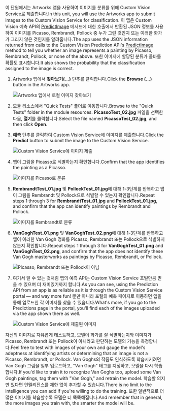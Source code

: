 <span data-ttu-id="76a52-101">이 단원에서는 Artworks 앱을 사용하여 이미지를 분류를 위해 Custom Vision Service로 제출합니다.</span><span class="sxs-lookup"><span data-stu-id="76a52-101">In this unit, you will use the Artworks app to submit images to the Custom Vision Service for classification.</span></span> <span data-ttu-id="76a52-102">이 앱은 Custom Vision 예측 API의 [PredictImage](https://southcentralus.dev.cognitive.microsoft.com/docs/services/eb68250e4e954d9bae0c2650db79c653/operations/58acd3c1ef062f0344a42814) 메서드에 대한 호출에서 반환된 JSON 정보를 사용하여 이미지를 Picasso, Rembrandt, Pollock 중 누가 그린 것인지 또는 이러한 화가가 그리지 않은 것인지를 알려줍니다.</span><span class="sxs-lookup"><span data-stu-id="76a52-102">The app uses the JSON information returned from calls to the Custom Vision Prediction API's [PredictImage](https://southcentralus.dev.cognitive.microsoft.com/docs/services/eb68250e4e954d9bae0c2650db79c653/operations/58acd3c1ef062f0344a42814) method to tell you whether an image represents a painting by Picasso, Rembrandt, Pollock, or none of the above.</span></span> <span data-ttu-id="76a52-103">또한 이미지에 할당된 분류가 올바를 확률도 표시합니다.</span><span class="sxs-lookup"><span data-stu-id="76a52-103">It also shows the probability that the classification assigned to the image is correct.</span></span>

1. <span data-ttu-id="76a52-104">Artworks 앱에서 **찾아보기(...)** 단추를 클릭합니다.</span><span class="sxs-lookup"><span data-stu-id="76a52-104">Click the **Browse (...)** button in the Artworks app.</span></span>

    ![Artworks 앱에서 로컬 이미지 찾아보기](../media/6-app-click-browse.png)

1. <span data-ttu-id="76a52-106">모듈 리소스에서 "Quick Tests" 폴더로 이동합니다.</span><span class="sxs-lookup"><span data-stu-id="76a52-106">Browse to the "Quick Tests" folder in the module resources.</span></span> <span data-ttu-id="76a52-107">**PicassoTest_02.jpg** 파일을 선택한 다음, **열기**를 클릭합니다.</span><span class="sxs-lookup"><span data-stu-id="76a52-107">Select the file named **PicassoTest_02.jpg**, and then click **Open**.</span></span>

1. <span data-ttu-id="76a52-108">**예측** 단추를 클릭하여 Custom Vision Service에 이미지를 제출합니다.</span><span class="sxs-lookup"><span data-stu-id="76a52-108">Click the **Predict** button to submit the image to the Custom Vision Service.</span></span>

    ![Custom Vision Service에 이미지 제출](../media/6-app-click-predict.png)

1. <span data-ttu-id="76a52-110">앱이 그림을 Picasso로 식별하는지 확인합니다.</span><span class="sxs-lookup"><span data-stu-id="76a52-110">Confirm that the app identifies the painting as a Picasso.</span></span>

    ![이미지를 Picasso로 분류](../media/6-app-prediction-01.png)

1. <span data-ttu-id="76a52-112">**RembrandtTest_01.jpg** 및 **PollockTest_01.jpg**에 대해 1-3단계를 반복하고 앱이 그림을 Rembrandt 및 Pollock으로 식별할 수 있는지 확인합니다.</span><span class="sxs-lookup"><span data-stu-id="76a52-112">Repeat steps 1 through 3 for **RembrandtTest_01.jpg** and **PollockTest_01.jpg**, and confirm that the app can identify paintings by Rembrandt and Pollock.</span></span>

    ![이미지를 Rembrandt로 분류](../media/6-app-prediction-02.png)

1. <span data-ttu-id="76a52-114">**VanGoghTest_01.png** 및 **VanGoghTest_02.png**에 대해 1-3단계를 반복하고 앱이 이러한 Van Gogh 명화를 Picasso, Rembrandt 또는 Pollock으로 식별하지 않는지 확인합니다.</span><span class="sxs-lookup"><span data-stu-id="76a52-114">Repeat steps 1 through 3 for **VanGoghTest_01.png** and **VanGoghTest_02.png**, and confirm that the app does not identify these Van Gogh masterworks as paintings by Picasso, Rembrandt, or Pollock.</span></span>

    ![Picasso, Rembrandt 또는 Pollock이 아님](../media/6-app-prediction-03.png)

1. <span data-ttu-id="76a52-116">여기서 알 수 있는 것처럼 앱의 예측 API는 Custom Vision Service 포털만큼 믿을 수 있으며 더 재미있기까지 합니다.</span><span class="sxs-lookup"><span data-stu-id="76a52-116">As you can see, using the Prediction API from an app is as reliable as it is through the Custom Vision Service portal — and way more fun!</span></span> <span data-ttu-id="76a52-117">뿐만 아니라 포털의 예측 페이지로 이동하면 앱을 통해 업로드한 각 이미지를 찾을 수 있습니다.</span><span class="sxs-lookup"><span data-stu-id="76a52-117">What's more, if you go to the Predictions page in the portal, you'll find each of the images uploaded via the app shown there as well.</span></span>

    ![Custom Vision Service에 제출된 이미지](../media/6-portal-all-predictions.png)

<span data-ttu-id="76a52-119">자신의 이미지로 자유롭게 테스트하고, 모델이 화가를 잘 식별하는지와 이미지가 Picasso, Rembrandt 또는 Pollock이 아니라고 판단하는 모델의 기능을 측정합니다.</span><span class="sxs-lookup"><span data-stu-id="76a52-119">Feel free to test with images of your own and gauge the model's adeptness at identifying artists or determining that an image is not a Picasso, Rembrandt, or Pollock.</span></span> <span data-ttu-id="76a52-120">Van Goghs의 작품도 인식하도록 학습시키려면 Van Gogh 그림을 일부 업로드하고, "Van Gogh" 태그를 지정하고, 모델을 다시 학습합니다.</span><span class="sxs-lookup"><span data-stu-id="76a52-120">If you'd like to train it to recognize Van Goghs too, upload some Van Gogh paintings, tag them with "Van Gogh," and retrain the model.</span></span> <span data-ttu-id="76a52-121">학습할 의지만 있다면 인텔리전스를 제한 없이 추가할 수 있습니다.</span><span class="sxs-lookup"><span data-stu-id="76a52-121">There is no limit to the intelligence you can add if you're willing to do the training.</span></span> <span data-ttu-id="76a52-122">또한 일반적으로 더 많은 이미지를 학습할수록 모델은 더 똑똑해집니다.</span><span class="sxs-lookup"><span data-stu-id="76a52-122">And remember that in general, the more images you train with, the smarter the model will be.</span></span>